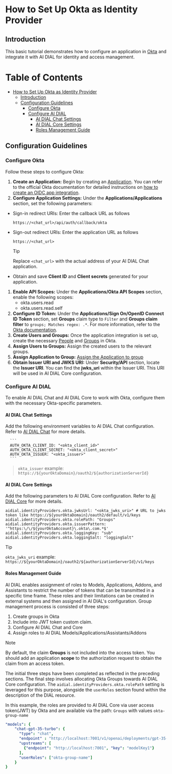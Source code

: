 
<!-- omit from toc -->

# How to Set Up Okta as Identity Provider

## Introduction

This basic tutorial demonstrates how to configure an application in [Okta](https://www.okta.com/customer-identity/single-sign-on) and integrate it with AI DIAL for identity and access management.

<div class="docusaurus-ignore">

<!-- omit from toc -->
# Table of Contents

- [How to Set Up Okta as Identity Provider](#how-to-set-up-okta-as-identity-provider)
  - [Introduction](#introduction)
  - [Configuration Guidelines](#configuration-guidelines)
    - [Configure Okta](#configure-okta)
    - [Configure AI DIAL](#configure-ai-dial)
      - [AI DIAL Chat Settings](#ai-dial-chat-settings)
      - [AI DIAL Core Settings](#ai-dial-core-settings)
      - [Roles Management Guide](#roles-management-guide)
  
</div>

## Configuration Guidelines

### Configure Okta

Follow these steps to configure Okta:

1. **Create an Application:** Begin by creating an [Application](https://help.okta.com/okta_help.htm?type=oie&locale=en&id=csh-apps-main). You can refer to the official Okta documentation for detailed instructions on [how to create an OIDC app integration](https://help.okta.com/oie/en-us/content/topics/apps/apps_app_integration_wizard_oidc.htm).
1. **Configure Application Settings:** Under the **Applications/Applications** section, set the following parameters:
  - Sign-in redirect URIs: Enter the callback URL as follows
  
    ```
    https://<chat_url>/api/auth/callback/okta
    ```
  - Sign-out redirect URIs: Enter the application URL as follows
  
    ```
    https://<chat_url>
    ```

    > [!TIP]
    > Replace `<chat_url>` with the actual address of your AI DIAL Chat application.
  - Obtain and save **Client ID** and **Client secrets** generated for your application.

1. **Enable API Scopes:** Under the **Applications/Okta API Scopes** section, enable the following scopes:
    - okta.users.read
    - okta.users.read.self
1. **Configure ID Token:** Under the **Applications/Sign On/OpenID Connect ID Token** section, set **Groups** claim type to `Filter` and **Groups claim filter** to `groups; Matches regex: .*`. For more information, refer to the [Okta documentation](https://developer.okta.com/docs/guides/customize-tokens-groups-claim/main/).
1. **Create Users and Groups:** Once the application integration is set up, create the necessary [People](https://help.okta.com/oie/en-us/content/topics/users-groups-profiles/usgp-people.htm) and [Groups](https://help.okta.com/oie/en-us/content/topics/users-groups-profiles/usgp-groups-main.htm) in Okta.
1. **Assign Users to Groups:** Assign the created users to the relevant groups.
1. **Assign Application to Group:** [Assign the Application to group](https://help.okta.com/oie/en-us/content/topics/users-groups-profiles/usgp-assign-app-group.htm)
1. **Obtain Issuer URI and JWKS URI:** Under **Security/API** section, locate the **Issuer URI**. You can find the **jwks_uri** within the Issuer URI. This URI will be used in AI DIAL Core configuration.


### Configure AI DIAL

To enable AI DIAL Chat and AI DIAL Core to work with Okta, configure them with the necessary Okta-specific parameters.

#### AI DIAL Chat Settings

Add the following environment variables to AI DIAL Chat configuration. Refer to [AI DIAL Chat](https://github.com/epam/ai-dial-chat/blob/development/apps/chat/README.md#environment-variables) for more details.
   
      ```
      AUTH_OKTA_CLIENT_ID: "<okta_client_id>"
      AUTH_OKTA_CLIENT_SECRET: "<okta_client_secret>"
      AUTH_OKTA_ISSUER: "<okta_issuer>" 
      ```
> `okta_issuer` example: `https://${yourOktaDomain}/oauth2/${authorizationServerId}`

#### AI DIAL Core Settings

Add the following parameters to AI DIAL Core configuration. Refer to [AI DIAL Core](https://github.com/epam/ai-dial-core?tab=readme-ov-file#configuration) for more details.
   
  ```
  aidial.identityProviders.okta.jwksUrl: "<okta_jwks_uri>" # URL to jwks token like https://${yourOktaDomain}/oauth2/default/v1/keys
  aidial.identityProviders.okta.rolePath: "Groups"
  aidial.identityProviders.okta.issuerPattern: '^https:\/\/${yourOktaAccount}\.okta\.com.*$'
  aidial.identityProviders.okta.loggingKey: "sub"
  aidial.identityProviders.okta.loggingSalt: "loggingSalt"

  ```
  > [!TIP]
  > `okta_jwks_uri` example: `https://${yourOktaDomain}/oauth2/${authorizationServerId}/v1/keys`

#### Roles Management Guide

AI DIAL enables assignment of roles to Models, Applications, Addons, and Assistants to restrict the number of tokens that can be transmitted in a specific time frame. These roles and their limitations can be created in external systems and then assigned in AI DIAL's configuration.
Group management process is consisted of three steps:

1. Create groups in Okta
1. Include into JWT token custom claim.
1. Configure AI DIAL Chat and Core
1. Assign roles to AI DIAL Models/Applications/Assistants/Addons

> [!NOTE]
> By default, the claim **Groups** is not included into the access token. You should add an application **scope** to the authorization request to obtain the claim from an access token.

The initial three steps have been completed as reflected in the preceding sections. The final step involves allocating Okta Groups towards AI DIAL Core configuration. The `aidial.identityProviders.okta.rolePath` setting is leveraged for this purpose, alongside the `userRoles` section found within the description of the DIAL resource.

In this example, the roles are provided to AI DIAL Core via user access token(JWT) by Okta and are available via the path: `Groups` with values `okta-group-name`

  ```yaml
  "models": {
      "chat-gpt-35-turbo": {
        "type": "chat",
        "endpoint" : "http://localhost:7001/v1/openai/deployments/gpt-35-turbo/chat/completions",
        "upstreams": [
          {"endpoint": "http://localhost:7001", "key": "modelKey1"}
        ],
        "userRoles": ["okta-group-name"]
      }
  }
  ```
